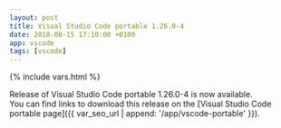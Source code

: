```yaml
---
layout: post
title: Visual Studio Code portable 1.26.0-4
date: 2018-08-15 17:10:00 +0100
app: vscode
tags: [vscode]
---
```

{% include vars.html %}

Release of Visual Studio Code portable 1.26.0-4 is now available.<br />
You can find links to download this release on the [Visual Studio Code portable page]({{ var_seo_url | append: '/app/vscode-portable' }}).